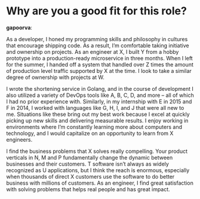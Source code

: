 # Why are you a good fit for this role?

**gapoorva**:

As a developer, I honed my programming skills and philosophy in cultures that encourage shipping code. As a result, I’m comfortable taking initiative and ownership on projects. As an engineer at X, I built Y from a hobby prototype into a production-ready microservice in three months. When I left for the summer, I handed off a system that handled over Z times the amount of production level traffic supported by X at the time. I look to take a similar degree of ownership with projects at W.

I wrote the shortening service in Golang, and in the course of development I also utilized a variety of DevOps tools like A, B, C, D, and more – all of which I had no prior experience with. Similarly, in my internship with E in 2015 and F in 2014, I worked with languages like G, H, I, and J that were all new to me. Situations like these bring out my best work because I excel at quickly picking up new skills and delivering measurable results. I enjoy working in environments where I’m constantly learning more about computers and technology, and I would capitalize on an opportunity to learn from X engineers.

I find the business problems that X solves really compelling. Your product verticals in N, M and P fundamentally change the dynamic between businesses and their customers. T software isn’t always as widely recognized as U applications, but I think the reach is enormous, especially when thousands of direct X customers use the software to do better business with millions of customers. As an engineer, I find great satisfaction with solving problems that helps real people and has great impact.
